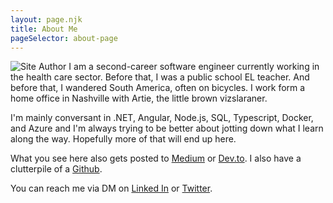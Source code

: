 ```yaml
---
layout: page.njk
title: About Me
pageSelector: about-page
---
```

<!-- ## Developer, Dad, Dog Lover, Deadhead -->
![Site Author](../assets/img/about-me-artie.jpg)
I am a second-career software engineer currently working in the health care sector. Before that, I was a public school EL teacher. And before that, I wandered South America, often on bicycles. I work form a home office in Nashville with Artie, the little brown vizslaraner.

I'm mainly conversant in .NET, Angular, Node.js, SQL, Typescript, Docker, and Azure and I'm always trying to be better about jotting down what I learn along the way. Hopefully more of that will end up here.

What you see here also gets posted to [Medium](https://medium.com/@jeremywellsio) or [Dev.to](https://dev.to/jsheridanwells). I also have a clutterpile of a [Github](https://github.com/jsheridanwells).

You can reach me via DM on [Linked In](https://www.linkedin.com/in/jsheridanwells/) or [Twitter](https://twitter.com/jsheridanwells).

